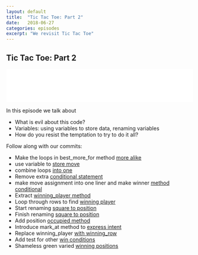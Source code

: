 ```yaml
---
layout: default
title:  "Tic Tac Toe: Part 2"
date:   2018-06-27
categories: episodes
excerpt: "We revisit Tic Tac Toe"
---
```


## Tic Tac Toe: Part 2

<iframe style="border: none" src="//html5-player.libsyn.com/embed/episode/id/6746569/height/90/theme/custom/autoplay/no/autonext/no/thumbnail/yes/preload/no/no_addthis/no/direction/forward/render-playlist/no/custom-color/000000/" height="90" width="100%" scrolling="no"  allowfullscreen webkitallowfullscreen mozallowfullscreen oallowfullscreen msallowfullscreen></iframe>

In this episode we talk about
* What is evil about this code?
* Variables: using variables to store data, renaming variables
* How do you resist the temptation to try to do it all?


Follow along with our commits:

* Make the loops in best_more_for method [more alike](https://github.com/stride-nyc/evil_genius_podcast_exercises/commit/21918f4e79788a5c6d17b05db981e1ad62ea85fe)
* use variable to [store move](https://github.com/stride-nyc/evil_genius_podcast_exercises/commit/18853867489a34e45c29939c146f7abee350e8e3)
* combine loops [into one](https://github.com/stride-nyc/evil_genius_podcast_exercises/commit/1d39354aefb2153221fbec431c2b86941b3fe761)
* Remove extra [conditional statement](https://github.com/stride-nyc/evil_genius_podcast_exercises/commit/0c72024084305f52b287aa0cdbc88fffa3c0d9f8)
* make move assignment into one liner and make winner [method conditional](https://github.com/stride-nyc/evil_genius_podcast_exercises/commit/37bb1a1eb2c408251f6e047378fc3e930da3d3d5)
* Extract [winning_player method](https://github.com/stride-nyc/evil_genius_podcast_exercises/commit/91764b593f2e8a728a4fcfa8f6ba7ac31252188e)
* Loop through rows to find [winning player](https://github.com/stride-nyc/evil_genius_podcast_exercises/commit/1dd33986b50f4938ee18862d5396b582e0c440b9)
* Start renaming [square to position](https://github.com/stride-nyc/evil_genius_podcast_exercises/commit/6550657318edb3ebed346b97f2fbc15be9ac0fd1)
* Finish renaming [square to position](https://github.com/stride-nyc/evil_genius_podcast_exercises/commit/194ce3a1b23d1bdc973bcbb0a861a7b97589fe39)
* Add position [occupied method](https://github.com/stride-nyc/evil_genius_podcast_exercises/commit/4ccb07335bfd624be55883f0e64cbf623fe2df75)
* Introduce mark_at method to [express intent](https://github.com/stride-nyc/evil_genius_podcast_exercises/commit/64d02e582a68d2e32e41cee200f2d8003417d9c0)
* Replace winning_player [with winning_row](https://github.com/stride-nyc/evil_genius_podcast_exercises/commit/dc8849e28855a4938ddfae131305eb954a36b600)
* Add test for other [win conditions](https://github.com/stride-nyc/evil_genius_podcast_exercises/commit/15166c7e7fa9d2a69c54ea6d58b6bfa5e72b7bc9)
* Shameless green varied [winning positions](https://github.com/stride-nyc/evil_genius_podcast_exercises/commit/8b25d5e31b8f2593df66b1db27a29db1faf0f362)
